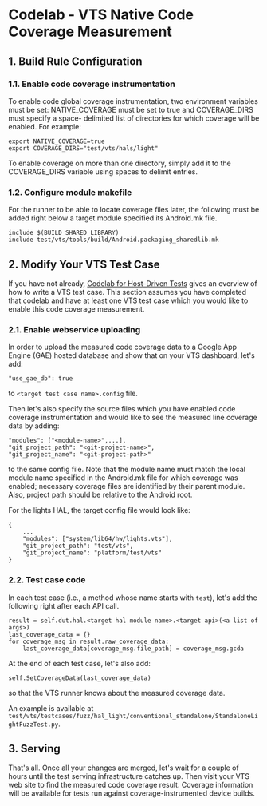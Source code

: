 # Codelab - VTS Native Code Coverage Measurement

## 1. Build Rule Configuration

### 1.1. Enable code coverage instrumentation

To enable code global coverage instrumentation, two environment variables must be
set: NATIVE_COVERAGE must be set to true and COVERAGE_DIRS must specify a space-
delimited list of directories for which coverage will be enabled. For example:

```
export NATIVE_COVERAGE=true
export COVERAGE_DIRS="test/vts/hals/light"
```

To enable coverage on more than one directory, simply add it to the COVERAGE_DIRS
variable using spaces to delimit entries.




### 1.2. Configure module makefile

For the runner to be able to locate coverage files later, the
following must be added right below a target module specified its Android.mk
file.

```
include $(BUILD_SHARED_LIBRARY)
include test/vts/tools/build/Android.packaging_sharedlib.mk
```


## 2. Modify Your VTS Test Case

If you have not already,
[Codelab for Host-Driven Tests](codelab_host_driven_test.md)
gives an overview of how to write a VTS test case. This section assumes you have
completed that codelab and have at least one VTS test case which you would like
to enable this code coverage measurement.

### 2.1. Enable webservice uploading

In order to upload the measured code coverage data to a Google App Engine (GAE)
hosted database and show that on your VTS dashboard, let's add:

`"use_gae_db": true`

to `<target test case name>.config` file.

Then let's also specify the source files which you have enabled code coverage
instrumentation and would like to see the measured line coverage data by adding:

```
"modules": ["<module-name>",...],
"git_project_path": "<git-project-name>",
"git_project_name": "<git-project-path>"
```

to the same config file. Note that the module name must match the local module
name specified in the Android.mk file for which coverage was enabled; necessary
coverage files are identified by their parent module. Also, project path should
be relative to the Android root.

For the lights HAL, the target config file would look like:

```
{
    ...
    "modules": ["system/lib64/hw/lights.vts"],
    "git_project_path": "test/vts",
    "git_project_name": "platform/test/vts"
}
```

### 2.2. Test case code

In each test case (i.e., a method whose name starts with `test`), let's add
the following right after each API call.

```
result = self.dut.hal.<target hal module name>.<target api>(<a list of args>)
last_coverage_data = {}
for coverage_msg in result.raw_coverage_data:
    last_coverage_data[coverage_msg.file_path] = coverage_msg.gcda
```

At the end of each test case, let's also add:

`self.SetCoverageData(last_coverage_data)`

so that the VTS runner knows about the measured coverage data.

An example is available at
`test/vts/testcases/fuzz/hal_light/conventional_standalone/StandaloneLightFuzzTest.py`.

## 3. Serving

That's all. Once all your changes are merged, let's wait for a couple of hours
until the test serving infrastructure catches up. Then visit your VTS web site
to find the measured code coverage result. Coverage information will be available
for tests run against coverage-instrumented device builds.
